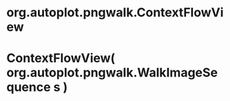# org.autoplot.pngwalk.ContextFlowView



# ContextFlowView( org.autoplot.pngwalk.WalkImageSequence s )



